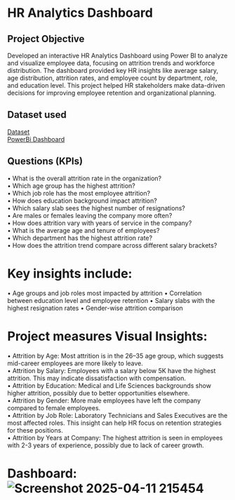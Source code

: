 # HR Analytics Dashboard
## Project Objective
Developed an interactive HR Analytics Dashboard using Power BI to analyze and visualize employee data, focusing on attrition trends and workforce distribution. The dashboard provided key HR insights like average salary, age distribution, attrition rates, and employee count by department, role, and education level. This project helped HR stakeholders make data-driven decisions for improving employee retention and organizational planning.
## Dataset used
<a href="https://github.com/Seuli02/Data-Analytics-Dashboard/blob/main/HR_Analytics.csv">Dataset</a></br>
<a href="https://github.com/Seuli02/Data-Analytics-Dashboard/blob/main/Seuli_Employee.pbix">PowerBi Dashboard</a>

## Questions (KPIs)
•	What is the overall attrition rate in the organization?</br>
•	Which age group has the highest attrition?</br>
•	Which job role has the most employee attrition?</br>
•	How does education background impact attrition?</br>
•	Which salary slab sees the highest number of resignations?</br>
•	Are males or females leaving the company more often?</br>
•	How does attrition vary with years of service in the company?</br>
•	What is the average age and tenure of employees?</br>
•	Which department has the highest attrition rate?</br>
•	How does the attrition trend compare across different salary brackets?

# Key insights include:
•	Age groups and job roles most impacted by attrition
•	Correlation between education level and employee retention
•	Salary slabs with the highest resignation rates
•	Gender-wise attrition comparison

# Project measures Visual Insights:
•	Attrition by Age: Most attrition is in the 26–35 age group, which suggests mid-career employees are more likely to leave.</br>
•	Attrition by Salary: Employees with a salary below 5K have the highest attrition. This may indicate dissatisfaction with compensation.</br>
•	Attrition by Education: Medical and Life Sciences backgrounds show higher attrition, possibly due to better opportunities elsewhere.</br>
•	Attrition by Gender: More male employees have left the company compared to female employees.</br>
•	Attrition by Job Role: Laboratory Technicians and Sales Executives are the most affected roles. This insight can help HR focus on retention strategies for these positions.</br>
•	Attrition by Years at Company: The highest attrition is seen in employees with 2-3 years of experience, possibly due to lack of career growth.</br>



# Dashboard: ![Screenshot 2025-04-11 215454](https://github.com/user-attachments/assets/49d9e4fa-3f6b-4b1d-a0f7-a0fcfdcb8520)


